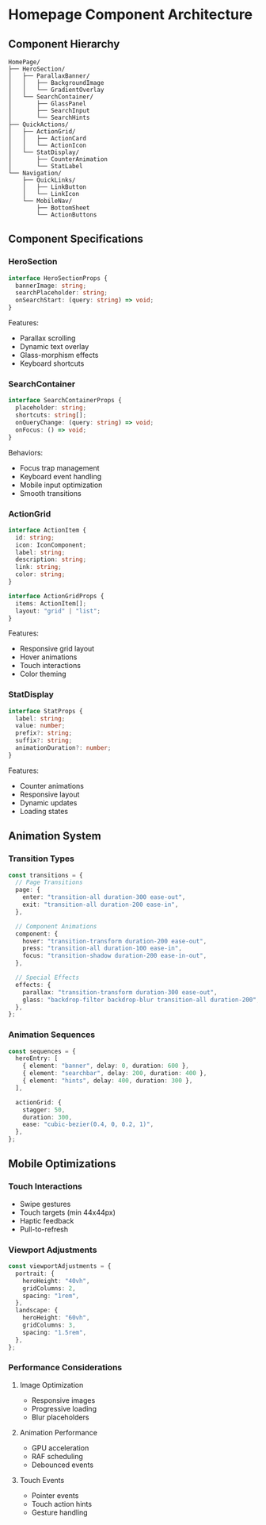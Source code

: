 # Homepage Component Architecture

## Component Hierarchy

```
HomePage/
├── HeroSection/
│   ├── ParallaxBanner/
│   │   ├── BackgroundImage
│   │   └── GradientOverlay
│   └── SearchContainer/
│       ├── GlassPanel
│       ├── SearchInput
│       └── SearchHints
├── QuickActions/
│   ├── ActionGrid/
│   │   ├── ActionCard
│   │   └── ActionIcon
│   └── StatDisplay/
│       ├── CounterAnimation
│       └── StatLabel
└── Navigation/
    ├── QuickLinks/
    │   ├── LinkButton
    │   └── LinkIcon
    └── MobileNav/
        ├── BottomSheet
        └── ActionButtons
```

## Component Specifications

### HeroSection

```typescript
interface HeroSectionProps {
  bannerImage: string;
  searchPlaceholder: string;
  onSearchStart: (query: string) => void;
}
```

Features:

- Parallax scrolling
- Dynamic text overlay
- Glass-morphism effects
- Keyboard shortcuts

### SearchContainer

```typescript
interface SearchContainerProps {
  placeholder: string;
  shortcuts: string[];
  onQueryChange: (query: string) => void;
  onFocus: () => void;
}
```

Behaviors:

- Focus trap management
- Keyboard event handling
- Mobile input optimization
- Smooth transitions

### ActionGrid

```typescript
interface ActionItem {
  id: string;
  icon: IconComponent;
  label: string;
  description: string;
  link: string;
  color: string;
}

interface ActionGridProps {
  items: ActionItem[];
  layout: "grid" | "list";
}
```

Features:

- Responsive grid layout
- Hover animations
- Touch interactions
- Color theming

### StatDisplay

```typescript
interface StatProps {
  label: string;
  value: number;
  prefix?: string;
  suffix?: string;
  animationDuration?: number;
}
```

Features:

- Counter animations
- Responsive layout
- Dynamic updates
- Loading states

## Animation System

### Transition Types

```typescript
const transitions = {
  // Page Transitions
  page: {
    enter: "transition-all duration-300 ease-out",
    exit: "transition-all duration-200 ease-in",
  },

  // Component Animations
  component: {
    hover: "transition-transform duration-200 ease-out",
    press: "transition-all duration-100 ease-in",
    focus: "transition-shadow duration-200 ease-in-out",
  },

  // Special Effects
  effects: {
    parallax: "transition-transform duration-300 ease-out",
    glass: "backdrop-filter backdrop-blur transition-all duration-200",
  },
};
```

### Animation Sequences

```typescript
const sequences = {
  heroEntry: [
    { element: "banner", delay: 0, duration: 600 },
    { element: "searchbar", delay: 200, duration: 400 },
    { element: "hints", delay: 400, duration: 300 },
  ],

  actionGrid: {
    stagger: 50,
    duration: 300,
    ease: "cubic-bezier(0.4, 0, 0.2, 1)",
  },
};
```

## Mobile Optimizations

### Touch Interactions

- Swipe gestures
- Touch targets (min 44x44px)
- Haptic feedback
- Pull-to-refresh

### Viewport Adjustments

```typescript
const viewportAdjustments = {
  portrait: {
    heroHeight: "40vh",
    gridColumns: 2,
    spacing: "1rem",
  },
  landscape: {
    heroHeight: "60vh",
    gridColumns: 3,
    spacing: "1.5rem",
  },
};
```

### Performance Considerations

1. Image Optimization

   - Responsive images
   - Progressive loading
   - Blur placeholders

2. Animation Performance

   - GPU acceleration
   - RAF scheduling
   - Debounced events

3. Touch Events
   - Pointer events
   - Touch action hints
   - Gesture handling
